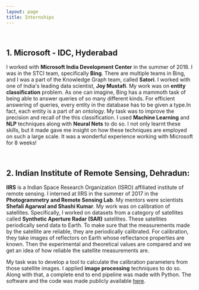 ```yaml
---
layout: page
title: Internships
---
```

<br>

## 1. Microsoft - IDC, Hyderabad
I worked with **Microsoft India Development Center** in the summer of 2018. I was in the STCI team, specifically **Bing**. There are multiple teams in Bing, and I was a part of the Knowledge Graph team, called **Satori**. I worked with one of India's leading data scientist, **Joy Mustafi**.
My work was on **entity classification** problem. As one can imagine, Bing has a mammoth task of being able to answer queries of so many different kinds. For efficient answering of queries, every entity in the database has to be given a type.In fact, each entity is a part of an ontology. My task was to improve the precision and recall of the this classification. I used **Machine Learning** and **NLP** techniques along with **Neural Nets** to do so. I not only learnt these skills, but it made gave me insight on how these techniques are employed on such a large scale. It was a wonderful experience working with Microsoft for 8 weeks!


<br>

## 2. Indian Institute of Remote Sensing, Dehradun:
**IIRS** is a Indian Space Research Organization (ISRO) affiliated institute of remote sensing. I interned at IIRS in the summer of 2017 in the **Photogrammetry and Remote Sensing Lab**. My mentors were scientists **Shefali Agarwal and Shashi Kumar**. My work was on calibration of satellites. Specifically, I worked on datasets from a category of satellites called **Synthetic Aperture Radar (SAR)** satellites. These satellites periodically send data to Earth. To make sure that the measurements made by the satellite are reliable, they are periodically calibrated. For calibration, they take images of reflectors on Earth whose reflectance properties are known. Then the experimental and theoretical values are compared and we get an idea of how reliable the satellite measurements are.

My task was to develop a tool to calculate the calibration parameters from those satellite images. I applied **image processing** techniques to do so. Along with that, a complete end to end pipeline was made with Python. The software and the code was made publicly available [here](https://github.com/WVik/sar-calibration-using-snappy).
